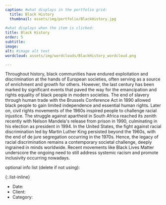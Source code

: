 ```yaml
---
caption: #what displays in the portfolio grid:
  title: Black History
  thumbnail: assets/img/portfolio/BlackHistory.jpg
  
#what displays when the item is clicked:
title: Black History
order: 5
subtitle: 
image: 
alt: #image alt text
wordcloud: assets/img/wordclouds/BlackHistory_wordcloud.png

---
```

Throughout history, black communities have endured exploitation and discrimination at the hands of European societies, often serving as a source of enrichment and growth for others. However, the last century has been marked by significant events that paved the way for the emancipation and rights equality of black people in modern societies. The end of slavery through human trade with the Brussels Conference Act in 1890 allowed black people to gain limited independence and essential human rights. Later on, civil rights movements of the 1960s inspired people to challenge racial injustice. The struggle against apartheid in South Africa reached its zenith recently with Nelson Mandela's release from prison in 1990, culminating in his election as president in 1994. In the United States, the fight against racial discrimination led by Martin Luther King persisted beyond the 1960s, with the end of de jure segregation occurring in the 1970s. Hence, the legacy of racial discrimination remains a contemporary societal challenge, deeply ingrained in minds worldwide. Recent movements like Black Lives Matter underscore the ongoing need to still address systemic racism and promote inclusivity occurring nowadays.

optional info list (delete if not using):

{:.list-inline} 
- Date: 
- Client: 
- Category: 
